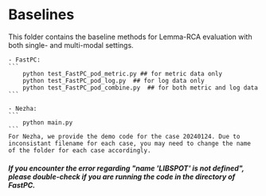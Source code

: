 # Baselines 

This folder contains the baseline methods for Lemma-RCA evaluation with both single- and multi-modal settings.

    - FastPC: 
    ```
        python test_FastPC_pod_metric.py ## for metric data only
        python test_FastPC_pod_log.py  ## for log data only
        python test_FastPC_pod_combine.py  ## for both metric and log data
    ```

    - Nezha:
    ```
        python main.py
    ```
    For Nezha, we provide the demo code for the case 20240124. Due to inconsistant filename for each case, you may need to change the name of the folder for each case accordingly. 
    
##### If you encounter the error regarding "name 'LIBSPOT' is not defined", please double-check if you are running the code in the directory of FastPC. 

